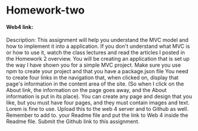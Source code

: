 # Homework-two

#### Web4 link:

Description: This assignment will help you understand the MVC model and how to implement it into a application.
If you don't understand what MVC is or how to use it, watch the class lectures and read the articles I posted in the Homework 2 overview.
You will be creating an application that is set up the way I have shown you for a simple MVC project.
Make sure you use npm to create your project and that you have a package.json file
You need to create four links in the navigation that, when clicked on, display that page's information in the content area of the site. (So when I click on the About link, the information on the page goes away, and the About information is put in its place).
You can create any page and design that you like, but you must have four pages, and they must contain images and text. Lorem is fine to use.
Upload this to the web 4 server and to Github as well. Remember to add to. your Readme file and put the link to Web 4 inside the Readme file.
Submit the Github link to this assignment.
